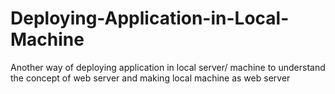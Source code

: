 # Deploying-Application-in-Local-Machine
Another way of deploying application in local server/ machine to understand the concept of web server and making local machine as web server
